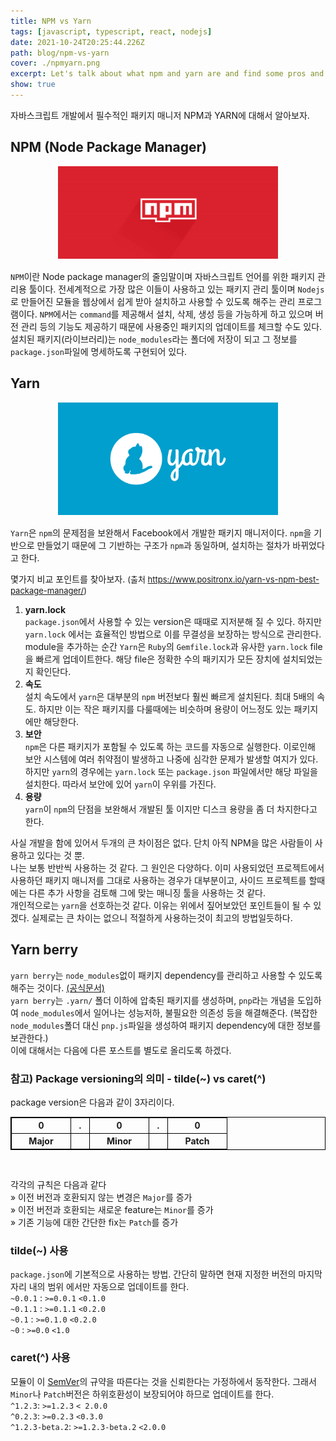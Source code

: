 ```yaml
---
title: NPM vs Yarn 
tags: [javascript, typescript, react, nodejs]
date: 2021-10-24T20:25:44.226Z
path: blog/npm-vs-yarn
cover: ./npmyarn.png
excerpt: Let's talk about what npm and yarn are and find some pros and cons between them.
show: true
---
```

자바스크립트 개발에서 필수적인 패키지 매니저 NPM과 YARN에 대해서 알아보자.

## NPM (Node Package Manager)
<div style="width: 70%;margin-bottom: 15px; margin-left:auto; margin-right: auto;">
  <img src="./npm.png" />
</div>

`NPM`이란 Node package manager의 줄임말이며 자바스크립트 언어를 위한 패키지 관리용 툴이다. 전세계적으로 가장 많은 이들이 사용하고 있는 패키지 관리 툴이며 `Nodejs`로 만들어진 모듈을 웹상에서 쉽게 받아 설치하고 사용할 수 있도록 해주는 관리 프로그램이다. `NPM`에서는 `command`를 제공해서 설치, 삭제, 생성 등을 가능하게 하고 있으며 버전 관리 등의 기능도 제공하기 때문에 사용중인 패키지의 업데이트를 체크할 수도 있다. 설치된 패키지(라이브러리)는 `node_modules`라는 폴더에 저장이 되고 그 정보를 `package.json`파일에 명세하도록 구현되어 있다.

## Yarn
<div style="width: 70%;margin-bottom: 15px; margin-left:auto; margin-right: auto;">
  <img src="./yarn.png" />
</div>

`Yarn`은 `npm`의 문제점을 보완해서 Facebook에서 개발한 패키지 매니저이다. `npm`을 기반으로 만들었기 때문에 그 기반하는 구조가 `npm`과 동일하며, 설치하는 절차가 바뀌었다고 한다.


몇가지 비교 포인트를 찾아보자. <span style="font-size:13px">(출처 https://www.positronx.io/yarn-vs-npm-best-package-manager/) </span>

1. <b>yarn.lock</b>   
`package.json`에서 사용할 수 있는 version은 때때로 지저분해 질 수 있다. 하지만 `yarn.lock` 에서는 효율적인 방법으로 이를 무결성을 보장하는 방식으로 관리한다. module을 추가하는 순간 `Yarn`은 `Ruby`의 `Gemfile.lock`과 유사한 `yarn.lock` file을 빠르게 업데이트한다. 해당 file은 정확한 수의 패키지가 모든 장치에 설치되었는지 확인단다.
2. <b>속도</b>  
설치 속도에서 `yarn`은 대부분의 `npm` 버전보다 훨씬 빠르게 설치된다. 최대 5배의 속도. 하지만 이는 작은 패키지를 다룰때에는 비슷하며 용량이 어느정도 있는 패키지에만 해당한다.
3. <b>보안</b>  
`npm`은 다른 패키지가 포함될 수 있도록 하는 코드를 자동으로 실행한다. 이로인해 보안 시스템에 여러 취약점이 발생하고 나중에 심각한 문제가 발생할 여지가 있다. 하지만 `yarn`의 경우에는 `yarn.lock` 또는 `package.json` 파일에서만 해당 파일을 설치한다. 따라서 보안에 있어 `yarn`이 우위를 가진다.
4. <b>용량</b>  
`yarn`이 `npm`의 단점을 보완해서 개발된 툴 이지만 디스크 용량을 좀 더 차지한다고 한다.

사실 개발을 함에 있어서 두개의 큰 차이점은 없다. 단치 아직 NPM을 많은 사람들이 사용하고 있다는 것 뿐.  
나는 보통 반반씩 사용하는 것 같다. 그 원인은 다양하다. 이미 사용되었던 프로젝트에서 사용하던 패키지 매니저를 그대로 사용하는 경우가 대부분이고, 사이드 프로젝트를 할때에는 다른 추가 사항을 검토해 그에 맞는 매니징 툴을 사용하는 것 같다.  
개인적으로는 `yarn`을 선호하는것 같다. 이유는 위에서 짚어보았던 포인트들이 될 수 있겠다. 실제로는 큰 차이는 없으니 적절하게 사용하는것이 최고의 방법일듯하다.  

## Yarn berry
`yarn berry`는 `node_modules`없이 패키지 dependency를 관리하고 사용할 수 있도록 해주는 것이다. <a href='https://yarnpkg.com/getting-started/qa#why-should-you-upgrade-to-yarn-modern' target='_blank'>(공식문서)</a>  
`yarn berry`는 `.yarn/` 폴더 이하에 압축된 패키지를 생성하며, `pnp`라는 개념을 도입하여 `node_modules`에서 일어나는 성능저하, 불필요한 의존성 등을 해결해준다. (복잡한 `node_modules`폴더 대신 `pnp.js`파일을 생성하여 패키지 dependency에 대한 정보를 보관한다.)  
이에 대해서는 다음에 다른 포스트를 별도로 올리도록 하겠다.


### 참고) Package versioning의 의미 - tilde(~) vs caret(^)
package version은 다음과 같이 3자리이다.  
<table style="border: 1px solid black;">
    <tr style="border: 1px solid black;">
        <th style="border: 1px solid black;width:80px;">0</th>
        <th style="border: 1px solid black;width:15px;">.</th>  
        <th style="border: 1px solid black;width:80px;">0</th>
        <th style="border: 1px solid black;width:15px;">.</th>
        <th style="border: 1px solid black;width:80px;">0</th>
    </tr>
    <tr>
        <th style="border: 1px solid black;">Major</th>
        <th style="border: 1px solid black;"></th>  
        <th style="border: 1px solid black;">Minor</th>
        <th style="border: 1px solid black;"></th>
        <th style="border: 1px solid black;">Patch</th>
    </tr>
</table>
<br/>

각각의 규칙은 다음과 같다   
» 이전 버전과 호환되지 않는 변경은 `Major`를 증가  
» 이전 버전과 호환되는 새로운 feature는 `Minor`를 증가  
» 기존 기능에 대한 간단한 fix는 `Patch`를 증가  

### tilde(~) 사용
`package.json`에 기본적으로 사용하는 방법. 간단히 말하면 현재 지정한 버전의 마지막 자리 내의 범위 에서만 자동으로 업데이트를 한다.  
`~0.0.1` : `>=0.0.1`  `<0.1.0`  
`~0.1.1` : `>=0.1.1`  `<0.2.0`  
`~0.1`   : `>=0.1.0`  `<0.2.0`  
`~0`     : `>=0.0`    `<1.0`  

### caret(^) 사용
모듈이 이 [SemVer](https://semver.org/)의 규약을 따른다는 것을 신뢰한다는 가정하에서 동작한다. 그래서 `Minor`나 `Patch`버전은 하위호환성이 보장되어야 하므로 업데이트를 한다.  
`^1.2.3`: `>=1.2.3` `< 2.0.0`  
`^0.2.3`: `>=0.2.3` `<0.3.0`  
`^1.2.3-beta.2`: `>=1.2.3-beta.2` `<2.0.0`  
